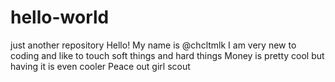 # hello-world
just another repository
Hello! My name is @chcltmlk
I am very new to coding and like to touch soft things and hard things
Money is pretty cool but having it is even cooler
Peace out girl scout
